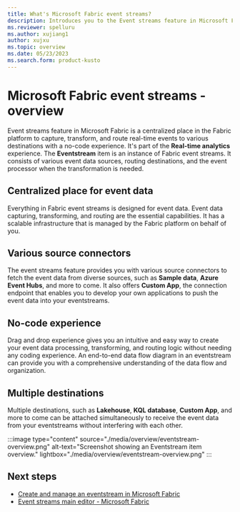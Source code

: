 ```yaml
---
title: What's Microsoft Fabric event streams?
description: Introduces you to the Event streams feature in Microsoft Fabric.
ms.reviewer: spelluru
ms.author: xujiang1
author: xujxu
ms.topic: overview
ms.date: 05/23/2023
ms.search.form: product-kusto
---
```


# Microsoft Fabric event streams - overview
Event streams feature in Microsoft Fabric is a centralized place in the Fabric platform to capture, transform, and route real-time events to various destinations with a no-code experience. It's part of the **Real-time analytics** experience. The **Eventstream** item is an instance of Fabric event streams. It consists of various event data sources, routing destinations, and the event processor when the transformation is needed.  

## Centralized place for event data
Everything in Fabric event streams is designed for event data. Event data capturing, transforming, and routing are the essential capabilities. It has a scalable infrastructure that is managed by the Fabric platform on behalf of you.

## Various source connectors
The event streams feature provides you with various source connectors to fetch the event data from diverse sources, such as **Sample data**, **Azure Event Hubs**, and more to come. It also offers **Custom App**, the connection endpoint that enables you to develop your own applications to push the event data into your eventstreams.

## No-code experience
Drag and drop experience gives you an intuitive and easy way to create your event data processing, transforming, and routing logic without needing any coding experience. An end-to-end data flow diagram in an eventstream can provide you with a comprehensive understanding of the data flow and organization. 

## Multiple destinations
Multiple destinations, such as **Lakehouse**, **KQL database**, **Custom App**, and more to come can be attached simultaneously to receive the event data from your eventstreams without interfering with each other. 

:::image type="content" source="./media/overview/eventstream-overview.png" alt-text="Screenshot showing an Eventstream item overview." lightbox="./media/overview/eventstream-overview.png" :::


## Next steps

- [Create and manage an eventstream in Microsoft Fabric](./create-manage-an-eventstream.md)
- [Event streams main editor - Microsoft Fabric](./main-editor.md)